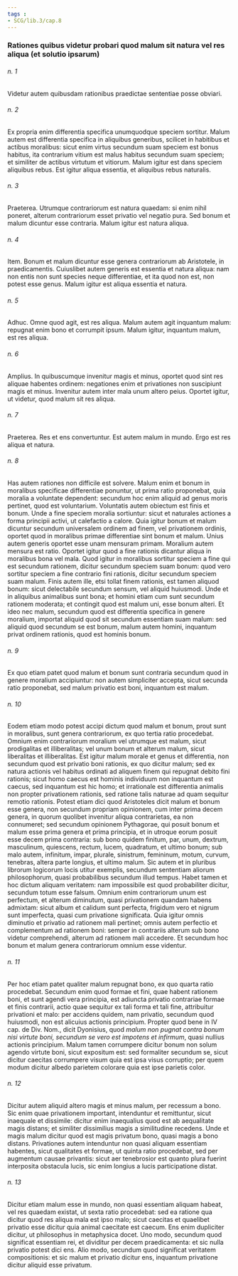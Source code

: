```yaml
---
tags : 
- SCG/lib.3/cap.8
---
```


### Rationes quibus videtur probari quod malum sit natura vel res aliqua (et solutio ipsarum)

###### n. 1
Videtur autem quibusdam rationibus praedictae sententiae posse obviari.

###### n. 2
Ex propria enim differentia specifica unumquodque speciem sortitur. Malum autem est differentia specifica in aliquibus generibus, scilicet in habitibus et actibus moralibus: sicut enim virtus secundum suam speciem est bonus habitus, ita contrarium vitium est malus habitus secundum suam speciem; et similiter de actibus virtutum et vitiorum. Malum igitur est dans speciem aliquibus rebus. Est igitur aliqua essentia, et aliquibus rebus naturalis.

###### n. 3
Praeterea. Utrumque contrariorum est natura quaedam: si enim nihil poneret, alterum contrariorum esset privatio vel negatio pura. Sed bonum et malum dicuntur esse contraria. Malum igitur est natura aliqua.

###### n. 4
Item. Bonum et malum dicuntur esse genera contrariorum ab Aristotele, in praedicamentis. Cuiuslibet autem generis est essentia et natura aliqua: nam non entis non sunt species neque differentiae, et ita quod non est, non potest esse genus. Malum igitur est aliqua essentia et natura.

###### n. 5
Adhuc. Omne quod agit, est res aliqua. Malum autem agit inquantum malum: repugnat enim bono et corrumpit ipsum. Malum igitur, inquantum malum, est res aliqua.

###### n. 6
Amplius. In quibuscumque invenitur magis et minus, oportet quod sint res aliquae habentes ordinem: negationes enim et privationes non suscipiunt magis et minus. Invenitur autem inter mala unum altero peius. Oportet igitur, ut videtur, quod malum sit res aliqua.

###### n. 7
Praeterea. Res et ens convertuntur. Est autem malum in mundo. Ergo est res aliqua et natura.

###### n. 8
Has autem rationes non difficile est solvere. Malum enim et bonum in moralibus specificae differentiae ponuntur, ut prima ratio proponebat, quia moralia a voluntate dependent: secundum hoc enim aliquid ad genus moris pertinet, quod est voluntarium. Voluntatis autem obiectum est finis et bonum. Unde a fine speciem moralia sortiuntur: sicut et naturales actiones a forma principii activi, ut calefactio a calore. Quia igitur bonum et malum dicuntur secundum universalem ordinem ad finem, vel privationem ordinis, oportet quod in moralibus primae differentiae sint bonum et malum. Unius autem generis oportet esse unam mensuram primam. Moralium autem mensura est ratio. Oportet igitur quod a fine rationis dicantur aliqua in moralibus bona vel mala. Quod igitur in moralibus sortitur speciem a fine qui est secundum rationem, dicitur secundum speciem suam bonum: quod vero sortitur speciem a fine contrario fini rationis, dicitur secundum speciem suam malum. Finis autem ille, etsi tollat finem rationis, est tamen aliquod bonum: sicut delectabile secundum sensum, vel aliquid huiusmodi. Unde et in aliquibus animalibus sunt bona; et homini etiam cum sunt secundum rationem moderata; et contingit quod est malum uni, esse bonum alteri. Et ideo nec malum, secundum quod est differentia specifica in genere moralium, importat aliquid quod sit secundum essentiam suam malum: sed aliquid quod secundum se est bonum, malum autem homini, inquantum privat ordinem rationis, quod est hominis bonum.

###### n. 9
Ex quo etiam patet quod malum et bonum sunt contraria secundum quod in genere moralium accipiuntur: non autem simpliciter accepta, sicut secunda ratio proponebat, sed malum privatio est boni, inquantum est malum.

###### n. 10
Eodem etiam modo potest accipi dictum quod malum et bonum, prout sunt in moralibus, sunt genera contrariorum, ex quo tertia ratio procedebat. Omnium enim contrariorum moralium vel utrumque est malum, sicut prodigalitas et illiberalitas; vel unum bonum et alterum malum, sicut liberalitas et illiberalitas. Est igitur malum morale et genus et differentia, non secundum quod est privatio boni rationis, ex quo dicitur malum; sed ex natura actionis vel habitus ordinati ad aliquem finem qui repugnat debito fini rationis; sicut homo caecus est hominis individuum non inquantum est caecus, sed inquantum est hic homo; et irrationale est differentia animalis non propter privationem rationis, sed ratione talis naturae ad quam sequitur remotio rationis. Potest etiam dici quod Aristoteles dicit malum et bonum esse genera, non secundum propriam opinionem, cum inter prima decem genera, in quorum quolibet invenitur aliqua contrarietas, ea non connumeret; sed secundum opinionem Pythagorae, qui posuit bonum et malum esse prima genera et prima principia, et in utroque eorum posuit esse decem prima contraria: sub bono quidem finitum, par, unum, dextrum, masculinum, quiescens, rectum, lucem, quadratum, et ultimo bonum; sub malo autem, infinitum, impar, plurale, sinistrum, femininum, motum, curvum, tenebras, altera parte longius, et ultimo malum. Sic autem et in pluribus librorum logicorum locis utitur exemplis, secundum sententiam aliorum philosophorum, quasi probabilibus secundum illud tempus. Habet tamen et hoc dictum aliquam veritatem: nam impossibile est quod probabiliter dicitur, secundum totum esse falsum. Omnium enim contrariorum unum est perfectum, et alterum diminutum, quasi privationem quandam habens admixtam: sicut album et calidum sunt perfecta, frigidum vero et nigrum sunt imperfecta, quasi cum privatione significata. Quia igitur omnis diminutio et privatio ad rationem mali pertinet; omnis autem perfectio et complementum ad rationem boni: semper in contrariis alterum sub bono videtur comprehendi, alterum ad rationem mali accedere. Et secundum hoc bonum et malum genera contrariorum omnium esse videntur.

###### n. 11
Per hoc etiam patet qualiter malum repugnat bono, ex quo quarta ratio procedebat. Secundum enim quod formae et fini, quae habent rationem boni, et sunt agendi vera principia, est adiuncta privatio contrariae formae et finis contrarii, actio quae sequitur ex tali forma et tali fine, attribuitur privationi et malo: per accidens quidem, nam privatio, secundum quod huiusmodi, non est alicuius actionis principium. Propter quod bene in IV cap. de Div. Nom., dicit Dyonisius, quod *malum non pugnat contra bonum nisi virtute boni, secundum se vero est impotens et infirmum*, quasi nullius actionis principium. Malum tamen corrumpere dicitur bonum non solum agendo virtute boni, sicut expositum est: sed formaliter secundum se, sicut dicitur caecitas corrumpere visum quia est ipsa visus corruptio; per quem modum dicitur albedo parietem colorare quia est ipse parietis color.

###### n. 12
Dicitur autem aliquid altero magis et minus malum, per recessum a bono. Sic enim quae privationem important, intenduntur et remittuntur, sicut inaequale et dissimile: dicitur enim inaequalius quod est ab aequalitate magis distans; et similiter dissimilius magis a similitudine recedens. Unde et magis malum dicitur quod est magis privatum bono, quasi magis a bono distans. Privationes autem intenduntur non quasi aliquam essentiam habentes, sicut qualitates et formae, ut quinta ratio procedebat, sed per augmentum causae privantis: sicut aer tenebrosior est quanto plura fuerint interposita obstacula lucis, sic enim longius a lucis participatione distat.

###### n. 13
Dicitur etiam malum esse in mundo, non quasi essentiam aliquam habeat, vel res quaedam existat, ut sexta ratio procedebat: sed ea ratione qua dicitur quod res aliqua mala est ipso malo; sicut caecitas et quaelibet privatio esse dicitur quia animal caecitate est caecum. Ens enim dupliciter dicitur, ut philosophus in metaphysica docet. Uno modo, secundum quod significat essentiam rei, et dividitur per decem praedicamenta: et sic nulla privatio potest dici ens. Alio modo, secundum quod significat veritatem compositionis: et sic malum et privatio dicitur ens, inquantum privatione dicitur aliquid esse privatum.

